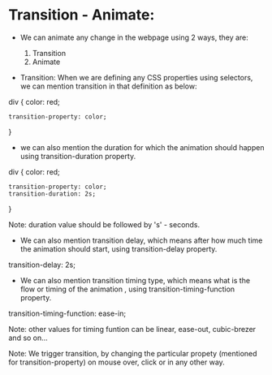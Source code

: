 # Transition - Animate:

* We can animate any change in the webpage using 2 ways, they are:

    1. Transition
    2. Animate

* Transition: When we are defining any CSS properties using selectors, we can mention transition in that definition as below:

div {
    color: red;

    transition-property: color;
}

* we can also mention the duration for which the animation should happen using transition-duration property.

div {
    color: red;

    transition-property: color;
    transition-duration: 2s;
}

Note: duration value should be followed by 's' - seconds.

* We can also mention transition delay, which means after how much time the animation should start, using transition-delay property.

transition-delay: 2s;

* We can also mention transition timing type, which means what is the flow or timing of the animation , using transition-timing-function property.

transition-timing-function: ease-in;

Note: other values for timing funtion can be linear, ease-out, cubic-brezer and so on...

Note: We trigger transition, by changing the particular propety (mentioned for transition-property) on mouse over, click or in any other way.